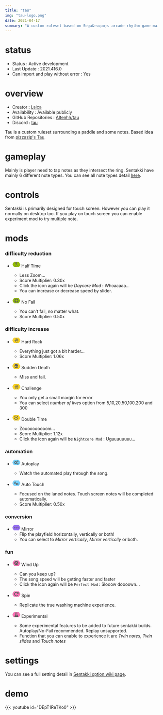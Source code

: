 ```yaml
---
title: "tau"
img: "tau-logo.png"
date: 2021-04-17
summary: "A custom ruleset based on Sega&rsquo;s arcade rhythm game maimai"
---
```


# status

- Status : Active development
- Last Update : 2021.416.0
- Can import and play without error : Yes

# overview

- Creator : [Laica](https://github.com/Altenhh)
- Availability : Available publicly
- GitHub Repositories : [Altenhh/tau](https://github.com/Altenhh/tau/)
- Discord : [tau](https://discord.com/invite/7Y8GXAa)

Tau is a custom ruleset surrounding a paddle and some notes. Based idea from [pizzazip's Tau](https://deadlysprinklez.itch.io/tau).

# gameplay

Mainly is player need to tap notes as they intersect the ring. Sentakki have mainly 6 different note types. You can see all note types detail [here](https://github.com/LumpBloom7/sentakki/wiki/Note-types).

# controls

Sentakki is primarily designed for touch screen. However you can play it normally on desktop too. If you play on touch screen you can enable experiment mod to try multiple note.

# mods

### difficulty reduction

- ![Half Time Icon](mod-icon/half-time-mod.png) Half Time
  - Less Zoom...
  - Score Multiplier: 0.30x
  - Click the icon again will be *Daycore Mod* : Whoaaaaa...
  - You can increase or decrease speed by slider.

- ![No Fail Icon](mod-icon/no-fail-mod.png) No Fail
  - You can't fail, no matter what.
  - Score Multiplier: 0.50x

### difficulty increase

- ![Hard Rock Icon](mod-icon/hard-rock-mod.png) Hard Rock
  - Everything just got a bit harder...
  - Score Multiplier: 1.06x

- ![Sudden Death Icon](mod-icon/sudden-death-mod.png) Sudden Death
  - Miss and fail.

- ![Challenge Icon](mod-icon/hard-rock-mod.png) Challenge
  - You only get a small margin for error
  - You can select *number of lives* option from 5,10,20,50,100,200 and 300

- ![Double Time Icon](mod-icon/double-time-mod.png) Double Time
  - Zoooooooooom...
  - Score Multiplier: 1.12x
  - Click the icon again will be `Nightcore Mod` : Uguuuuuuuu...

### automation

- ![Autoplay Icon](mod-icon/autoplay-mod.png) Autoplay
  - Watch the automated play through the song.

- ![Auto Touch Icon](mod-icon/auto-touch-mod.png) Auto Touch
  - Focused on the laned notes. Touch screen notes will be completed automatically.
  - Score Multiplier: 0.50x

### conversion

- ![Mirror Icon](mod-icon/mirror-mod.png) Mirror
  - Flip the playfield horizontally, vertically or both!
  - You can select to *Mirror vertically*, *Mirror vertically* or both.

### fun

- ![Wind Up Icon](mod-icon/wind-up-mod.png) Wind Up
  - Can you keep up?
  - The song speed will be getting faster and faster
  - Click the icon again will be `Perfect Mod` : Slooow doooown...

- ![Spin Icon](mod-icon/spin-mod.png) Spin
  - Replicate the true washing machine experience.

- ![Experimental Icon](mod-icon/experimental-mod.png) Experimental
  - Some experimental features to be added to future sentakki builds. Autoplay/No-Fail recommended. Replay unsupported.
  - Function that you can enable to experience it are *Twin notes*, *Twin slides* and *Touch notes*

# settings

You can see a full setting detail in [Sentakki option wiki page](https://github.com/LumpBloom7/sentakki/wiki/Options).

# demo

{{< youtube id="DEpT1ReTKo0" >}}